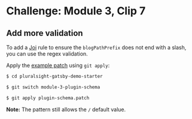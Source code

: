 # Challenge: Module 3, Clip 7

## Add more validation

To add a [Joi](https://npmjs.com/package/joi) rule to ensure the `blogPathPrefix` does not end with a slash, you can use the regex validation.

Apply the [example patch](plugin-schema.patch) using `git apply`:

```sh
$ cd pluralsight-gatsby-demo-starter

$ git switch module-3-plugin-schema

$ git apply plugin-schema.patch
```

**Note:** The pattern still allows the `/` default value.